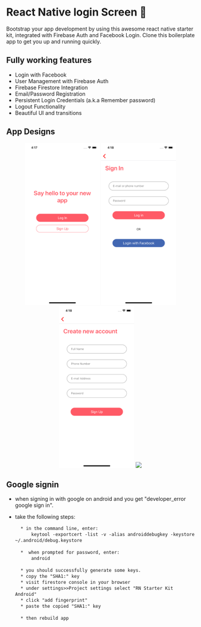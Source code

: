 # React Native login Screen 🚀

Bootstrap your app development by using this awesome react native starter kit, integrated with Firebase Auth and Facebook Login. Clone this boilerplate app to get you up and running quickly.

## Fully working features

- Login with Facebook
- User Management with Firebase Auth
- Firebase Firestore Integration
- Email/Password Registration
- Persistent Login Credentials (a.k.a Remember password)
- Logout Functionality
- Beautiful UI and transitions

## App Designs

<div align="center">
    <img src="https://github.com/samyka/React-login-screen/blob/master/Screen-shot/react-native1.png" width="200px"</img>
    <img src="https://github.com/samyka/React-login-screen/blob/master/Screen-shot/react-native2.png" width="200px"</img>
    <img src="https://github.com/samyka/React-login-screen/blob/master/Screen-shot/react-native3.png" width="200px"</img>
    <img src="https://github.com/samyka/React-screen/blob/master/Screen-shot/react-native.png" width="200px"</img>
</div>

## Google signin

- when signing in with google on android and you get "developer_error google sign in".
- take the following steps:

      	* in the command line, enter:
      		keytool -exportcert -list -v -alias androiddebugkey -keystore ~/.android/debug.keystore

      	*  when prompted for password, enter:
      		android

      	* you should successfully generate some keys.
      	* copy the "SHA1:" key
      	* visit firestore console in your browser
      	* under settings>>Project settings select "RN Starter Kit Android"
      	* click "add fingerprint"
      	* paste the copied "SHA1:" key

      	* then rebuild app

